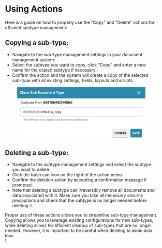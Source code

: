 # Using Actions

Here is a guide on how to properly use the "Copy" and "Delete" actions for efficient subtype management:

## **Copying a sub-type:**  &#x20;

* Navigate to the sub-type management settings in your document management system.
* Select the subtype you want to copy, click "Copy" and enter a new name for the copied subtype if necessary.
* Confirm the action and the system will create a copy of the selected sub-type with all existing settings, fields, layouts and scripts.

<figure><img src="../../../../.gitbook/assets/image (78).png" alt=""><figcaption></figcaption></figure>

## Deleting a sub-type:

* Navigate to the subtype management settings and select the subtype you want to delete.
* Click the trash can icon on the right of the action menu.
* Confirm the deletion action by accepting a confirmation message if prompted.
* Note that deleting a subtype can irreversibly remove all documents and data associated with it. Make sure you take all necessary security precautions and check that the subtype is no longer needed before deleting it.

Proper use of these actions allows you to streamline sub-type management. Copying allows you to leverage existing configurations for new sub-types, while deleting allows for efficient cleanup of sub-types that are no longer needed. However, it is important to be careful when deleting to avoid data loss.\
\

